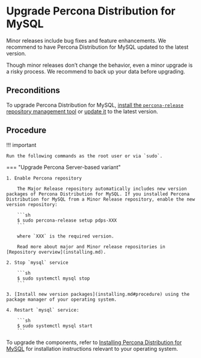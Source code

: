 # Upgrade Percona Distribution for MySQL

Minor releases include bug fixes and feature enhancements. We recommend to have Percona Distribution for MySQL updated to the latest version.

Though minor releases don’t change the behavior, even a minor upgrade is a risky process. We recommend to back up your data before upgrading.

## Preconditions

To upgrade Percona Distribution for MySQL, [install the `percona-release` repository management tool](https://www.percona.com/doc/percona-repo-config/installing.html) or [update it](https://www.percona.com/doc/percona-repo-config/updating.html) to the latest version.

## Procedure

!!! important

    Run the following commands as the root user or via `sudo`.

=== "Upgrade Percona Server-based variant" 

    1. Enable Percona repository

        The Major Release repository automatically includes new version packages of Percona Distribution for MySQL. If you installed Percona Distribution for MySQL from a Minor Release repository, enable the new version repository:

        ```sh
        $ sudo percona-release setup pdps-XXX 
        ```

        where `XXX` is the required version.

        Read more about major and Minor release repositories in [Repository overview](installing.md).

    2. Stop `mysql` service 

        ```sh
        $ sudo systemctl mysql stop
        ```

    3. [Install new version packages](installing.md#procedure) using the package manager of your operating system.

    4. Restart `mysql` service: 

        ```sh
        $ sudo systemctl mysql start
        ```

To upgrade the components, refer to [Installing Percona Distribution for MySQL](installing.md) for installation instructions relevant to your operating system.
